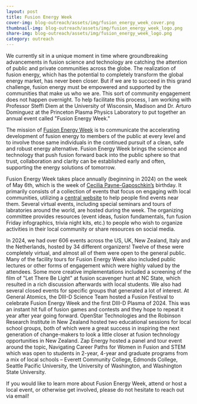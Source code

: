 ```yaml
---
layout: post
title: Fusion Energy Week
cover-img: blog-outreach/assets/img/fusion_energy_week_cover.png
thumbnail-img: blog-outreach/assets/img/fusion_energy_week_logo.png
share-img: blog-outreach/assets/img/fusion_energy_week_logo.png
category: outreach
---
```


We currently sit in a unique moment in time where groundbreaking advancements in fusion science and technology are catching the attention of public and private communities across the globe. The realization of fusion energy, which has the potential to completely transform the global energy market, has never been closer. But if we are to succeed in this grand challenge, fusion energy must be empowered and supported by the communities that make us who we are. This sort of community engagement does not happen overnight. To help facilitate this process, I am working with Professor Steffi Diem at the University of Wisconsin, Madison and Dr. Arturo Dominguez at the Princeton Plasma Physics Laboratory to put together an annual event called "Fusion Energy Week."
 
The mission of [Fusion Energy Week](https://usfusionenergy.org/fusion-energy-week) is to communicate the accelerating development of fusion energy to members of the public at every level and to involve those same individuals in the continued pursuit of a clean, safe and robust energy alternative. Fusion Energy Week brings the science and technology that push fusion forward back into the public sphere so that trust, collaboration and clarity can be established early and often, supporting the energy solutions of tomorrow. 

Fusion Energy Week takes place annually (beginning in 2024) on the week of May 6th, which is the week of [Cecilia Payne-Gaposchkin’s](https://en.wikipedia.org/wiki/Cecilia_Payne-Gaposchkin) birthday. It primarily consists of a collection of events that focus on engaging with local communities, utilizing a [central website](https://www.fusionenergyweek.org/) to help people find events near them. Several virtual events, including special seminars and tours of labratories around the world, are hosted during the week. The organizing committee provides resources (event ideas, fusion fundamentals, fun fusion Friday infographics, trivia night kits, etc.) to people who wish to organize activities in their local community or share resources on social media. 

In 2024, we had over 606 events across the US, UK, New Zealand, Italy and the Netherlands, hosted by 34 different organizers! Twelve of these were completely virtual, and almost all of them were open to the general public. Many of the facility tours for Fusion Energy Week also included public lectures or other forms of engagement which were highly valued by the attendees. Some more creative implementations included a screening of the film of "Let There Be Light" at fusion scavenger hunt at NC State, which resulted in a rich discussion afterwards with local students. We also had several closed events for specific groups that generated a lot of interest. At General Atomics, the DIII-D Science Team hosted a Fusion Festival to celebrate Fusion Energy Week and the first DIII-D Plasma of 2024. This was an instant hit full of fusion games and contests and they hope to repeat it year after year going forward. OpenStar Technologies and the Robinson Research Institute in New Zealand hosted two educational sessions for local school groups, both of which were a great success in inspiring the next generation of change-makers to look a little closer at fusion technology opportunities in New Zealand. Zap Energy hosted a panel and tour event around the topic, Navigating Career Paths for Women in Fusion and STEM which was open to students in 2-year, 4-year and graduate programs from a mix of local schools – Everett Community College, Edmonds College, Seattle Pacific University, the University of Washington, and Washington State University. 

If you would like to learn more about Fusion Energy Week, attend or host a local event, or otherwise get involved, please do not hesitate to reach out via email!